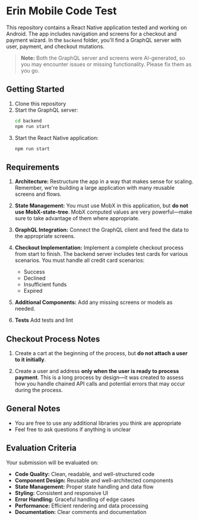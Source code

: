 # Erin Mobile Code Test

This repository contains a React Native application tested and working on Android. The app includes navigation and screens for a checkout and payment wizard. In the `backend` folder, you'll find a GraphQL server with user, payment, and checkout mutations.

> **Note:** Both the GraphQL server and screens were AI-generated, so you may encounter issues or missing functionality. Please fix them as you go.

## Getting Started

1. Clone this repository
2. Start the GraphQL server:
   ```bash
   cd backend
   npm run start
   ```
3. Start the React Native application:
   ```bash
   npm run start
   ```

## Requirements

1. **Architecture:** Restructure the app in a way that makes sense for scaling. Remember, we're building a large application with many reusable screens and flows.

2. **State Management:** You must use MobX in this application, but **do not use MobX-state-tree**. MobX computed values are very powerful—make sure to take advantage of them where appropriate.

3. **GraphQL Integration:** Connect the GraphQL client and feed the data to the appropriate screens.

4. **Checkout Implementation:** Implement a complete checkout process from start to finish. The backend server includes test cards for various scenarios. You must handle all credit card scenarios:
   - Success
   - Declined
   - Insufficient funds
   - Expired

5. **Additional Components:** Add any missing screens or models as needed.

6. **Tests** Add tests and lint

## Checkout Process Notes

1. Create a cart at the beginning of the process, but **do not attach a user to it initially**.

2. Create a user and address **only when the user is ready to process payment**. This is a long process by design—it was created to assess how you handle chained API calls and potential errors that may occur during the process.

## General Notes

- You are free to use any additional libraries you think are appropriate
- Feel free to ask questions if anything is unclear

## Evaluation Criteria

Your submission will be evaluated on:

- **Code Quality:** Clean, readable, and well-structured code
- **Component Design:** Reusable and well-architected components
- **State Management:** Proper state handling and data flow
- **Styling:** Consistent and responsive UI
- **Error Handling:** Graceful handling of edge cases
- **Performance:** Efficient rendering and data processing
- **Documentation:** Clear comments and documentation
